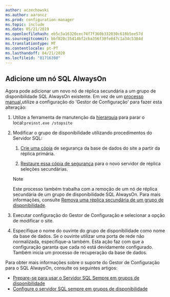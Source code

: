 ```yaml
---
author: aczechowski
ms.author: aaroncz
ms.prod: configuration-manager
ms.topic: include
ms.date: 05/21/2019
ms.openlocfilehash: eb5c3a16320cec74f7f360b332030c618b5ee57d
ms.sourcegitcommit: bbf820c35414bf2cba356f30fe047c1a34c5384d
ms.translationtype: MT
ms.contentlocale: pt-PT
ms.lasthandoff: 04/21/2020
ms.locfileid: "81716398"
---
```

## <a name="add-a-sql-alwayson-node"></a><a name="bkmk_sqlao"></a>Adicione um nó SQL AlwaysOn

<!--3127336-->

Agora pode adicionar um novo nó de réplica secundária a um grupo de disponibilidade SQL AlwaysOn existente. Em vez de um [processo manual,](../../../../servers/deploy/configure/configure-aoag.md#bkmk_sync)utilize a configuração do 'Gestor de Configuração' para fazer esta alteração:

1. Utilize a ferramenta de manutenção da [hierarquia](../../../../servers/manage/hierarchy-maintenance-tool-preinst.exe.md) para parar o local:`preinst.exe /stopsite`

1. Modificar o grupo de disponibilidade utilizando procedimentos do Servidor SQL:

    1. [Crie uma cópia](https://docs.microsoft.com/sql/relational-databases/backup-restore/create-a-full-database-backup-sql-server?view=sql-server-2017) de segurança da base de dados do site a partir da réplica primária.

    1. [Restaure essa cópia de segurança](https://docs.microsoft.com/sql/relational-databases/backup-restore/restore-a-database-backup-using-ssms?view=sql-server-2017) para o novo servidor de réplica seleções secundárias.

    > [!Note]  
    > Este processo também trabalha com a remoção de um nó de réplica secundária de um grupo de disponibilidade SQL AlwaysOn. Para mais informações, consulte [Remova uma réplica secundária de um grupo de disponibilidade](https://docs.microsoft.com/sql/database-engine/availability-groups/windows/remove-a-secondary-replica-from-an-availability-group-sql-server?view=sql-server-2017).

1. Executar configuração do Gestor de Configuração e selecionar a opção de modificar o site.

1. Especifique o nome do ouvinte do grupo de disponibilidade como nome da base de dados. Se o ouvinte utilizar uma porta de rede não normalizada, especifique-a também. Esta ação faz com que a configuração garanta que cada nó está devidamente configurado. Também inicia um processo de recuperação da base de dados.

Para obter mais informações sobre o suporte do Gestor de Configuração para o SQL AlwaysOn, consulte os seguintes artigos:

- [Prepare-se para usar o Servidor SQL Sempre em grupos de disponibilidade](../../../../servers/deploy/configure/sql-server-alwayson-for-a-highly-available-site-database.md)
- [Configure o servidor SQL sempre em grupos de disponibilidade](../../../../servers/deploy/configure/configure-aoag.md)

